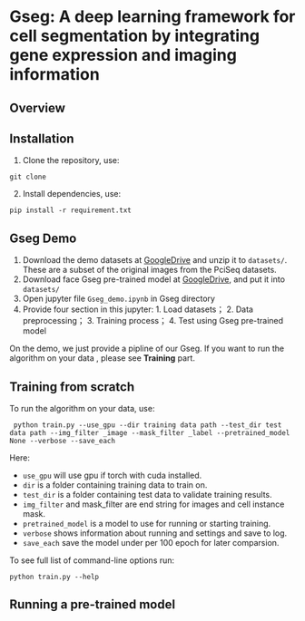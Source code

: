 # Gseg: A deep learning framework for cell segmentation by integrating gene expression and imaging information

## Overview


## Installation
1. Clone the repository, use:

``` 
git clone
```

2. Install dependencies, use:

```
pip install -r requirement.txt
```

## Gseg Demo

1. Download the demo datasets at [GoogleDrive](https://drive.google.com/drive/folders/1OtppM5iinLMbZ5tlf8O6OuJMLqJq_p3M?usp=sharing) and unzip it to  ```datasets/```. These are a subset of the original images from the PciSeq datasets.
2. Download face Gseg pre-trained model at [GoogleDrive](https://drive.google.com/drive/folders/1hzavxQ_zkH6At0vkCzskyg7hlRnKDEC3?usp=sharing), and put it into ```datasets/```
3. Open jupyter file ```Gseg_demo.ipynb``` in Gseg directory
4. Provide four section in this jupyter: 1. Load datasets； 2. Data preprocessing； 3. Training process； 4. Test using Gseg pre-trained model 

On the demo, we just provide a pipline of our Gseg. If you want to run the algorithm on your data , please see  **Training** part.

## Training from scratch
To run the algorithm on your data, use:

```
 python train.py --use_gpu --dir training data path --test_dir test data path --img_filter _image --mask_filter _label --pretrained_model None --verbose --save_each
```

Here:

- ```use_gpu``` will use gpu if torch with cuda installed.
- ```dir``` is a folder containing training data to train on.
- ```test_dir``` is a folder containing test data to validate training results.
- ```img_filter``` and mask_filter are end string for images and cell instance mask.
- ```pretrained_model``` is a model to use for running or starting training.
- ```verbose``` shows information about running and settings and save to log.
- ```save_each``` save the model under per 100 epoch for later comparsion.

To see full list of command-line options run:

```
python train.py --help
```

## Running a pre-trained model

